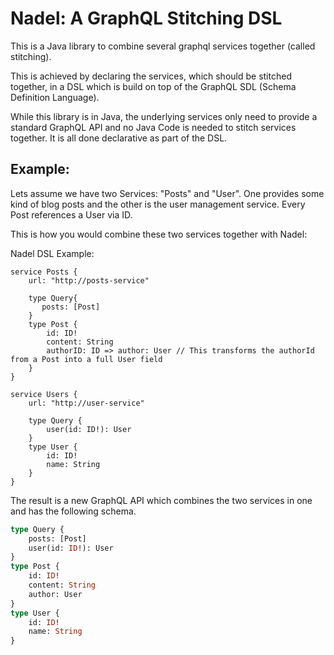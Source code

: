 # Nadel: A GraphQL Stitching DSL 

This is a Java library to combine several graphql services together (called stitching).

This is achieved by declaring the services, which should be stitched together, in a DSL which 
is build on top of the GraphQL SDL (Schema Definition Language). 

While this library is in Java, the underlying services only need to provide a standard
GraphQL API and no Java Code is needed to stitch services together. It is all done declarative as part of the DSL.


## Example:

Lets assume we have two Services: "Posts" and "User". One provides some kind of blog posts and the other
is the user management service. Every Post references a User via ID.

This is how you would combine these two services together with Nadel:

Nadel DSL Example:
```
service Posts {
    url: "http://posts-service"
    
    type Query{
       posts: [Post]
    }
    type Post {
        id: ID!
        content: String
        authorID: ID => author: User // This transforms the authorId from a Post into a full User field
    }
}

service Users {
    url: "http://user-service"
    
    type Query {
        user(id: ID!): User
    }
    type User {
        id: ID!
        name: String
    }
}

```

The result is a new GraphQL API which combines the two services in one and has the following schema.

```graphql
type Query {
    posts: [Post]
    user(id: ID!): User
}       
type Post {
    id: ID!
    content: String
    author: User
}
type User {
    id: ID!
    name: String
}
``` 